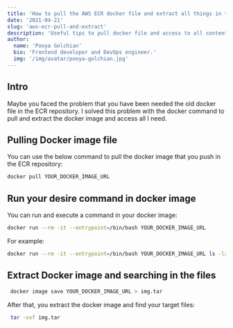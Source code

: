 ```yaml
---
title: 'How to pull the AWS ECR docker file and extract all things in the docker image?'
date: '2021-04-21'
slug: 'aws-ecr-pull-and-extract'
description: 'Useful tips to pull docker file and access to all content in it'
author:
  name: 'Pooya Golchian'
  bio: 'Frontend developer and DevOps engineer.'
  img: '/img/avatar/pooya-golchian.jpg'
---
```


## Intro

Maybe you faced the problem that you have been needed the old docker file in the ECR repository.
I solved this problem with the docker command to pull and extract the docker image and access all I need.

## Pulling Docker image file

You can use the below command to pull the docker image that you push in the ECR repository:

```bash
docker pull YOUR_DOCKER_IMAGE_URL
```

## Run your desire command in docker image

You can run and execute a command in your docker image:

```bash
docker run --rm -it --entrypoint=/bin/bash YOUR_DOCKER_IMAGE_URL
```

For example:

```bash
docker run --rm -it --entrypoint=/bin/bash YOUR_DOCKER_IMAGE_URL ls -la
```

## Extract Docker image and searching in the files

```bash
 docker image save YOUR_DOCKER_IMAGE_URL > img.tar
```

After that, you extract the docker image and find your target files:

```bash
 tar -xvf img.tar
```
